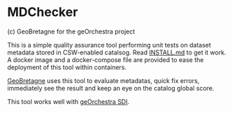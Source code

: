 # MDChecker

(c) GeoBretagne for the geOrchestra project

This is a simple quality assurance tool performing unit tests on dataset metadata stored in CSW-enabled catalsog.
Read [INSTALL.md](./INSTALL.md) to get it work.
A docker image and a docker-compose file are provided to ease the deployment of this tool within containers.

[GeoBretagne](http://geobretagne.fr/) uses this tool to evaluate metadatas, quick fix errors, immediately see the result and keep an eye on the catalog global score.

This tool works well with [geOrchestra SDI](http://georchestra.org).
